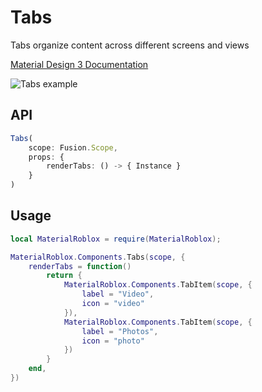 # Tabs
Tabs organize content across different screens and views

[Material Design 3 Documentation](https://m3.material.io/components/tabs/overview)

![Tabs example](https://firebasestorage.googleapis.com/v0/b/design-spec/o/projects%2Fgoogle-material-3%2Fimages%2Fm2k0hhto-1.png?alt=media&token=faff99ee-2899-443c-af57-12c65d59fbff)

## API
```typescript
Tabs(
	scope: Fusion.Scope,
	props: {
		renderTabs: () -> { Instance }
	}
)
```

## Usage
```lua
local MaterialRoblox = require(MaterialRoblox);

MaterialRoblox.Components.Tabs(scope, {
    renderTabs = function()
		return {
			MaterialRoblox.Components.TabItem(scope, {
				label = "Video",
				icon = "video"
			}),
			MaterialRoblox.Components.TabItem(scope, {
				label = "Photos",
				icon = "photo"
			})
		}
	end,
})
```